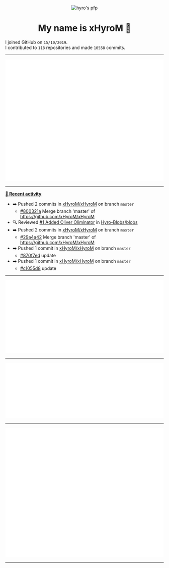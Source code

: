 <p align="center">
    <img src="https://avatars.githubusercontent.com/u/56601352" width="192" alt="hyro's pfp" />
    <h1 align="center">My name is xHyroM 👋</h1>
</p>

I joined GitHub on `15/10/2019`.  
I contributed to `118` repositories and made `10558` commits.  

___

<img src="https://github.com/xHyroM/xHyroM/blob/master/.cache/base.svg">

___

**[📰 Recent activity](https://github.com/xHyroM)**
* ➡️ Pushed 2 commits in [xHyroM/xHyroM](https://github.com/xHyroM/xHyroM) on branch `master`
  * [#800321a](https://github.com/xHyroM/xHyroM/commit/800321a) Merge branch &#39;master&#39; of https://github.com/xHyroM/xHyroM
* 🔍 Reviewed [#1 Added Oliver Oliminator](https://github.com/Hyro-Blobs/blobs/pull/1) in [Hyro-Blobs/blobs](https://github.com/Hyro-Blobs/blobs)
* ➡️ Pushed 2 commits in [xHyroM/xHyroM](https://github.com/xHyroM/xHyroM) on branch `master`
  * [#29a4a42](https://github.com/xHyroM/xHyroM/commit/29a4a42) Merge branch &#39;master&#39; of https://github.com/xHyroM/xHyroM
* ➡️ Pushed 1 commit in [xHyroM/xHyroM](https://github.com/xHyroM/xHyroM) on branch `master`
  * [#870f7ed](https://github.com/xHyroM/xHyroM/commit/870f7ed) update
* ➡️ Pushed 1 commit in [xHyroM/xHyroM](https://github.com/xHyroM/xHyroM) on branch `master`
  * [#c1055d8](https://github.com/xHyroM/xHyroM/commit/c1055d8) update


___

<img src="https://github.com/xHyroM/xHyroM/blob/master/.cache/isocalendar.svg">

___

<img src="https://github.com/xHyroM/xHyroM/blob/master/.cache/languages.svg">

___

<img src="https://github.com/xHyroM/xHyroM/blob/master/.cache/achievements.svg">

___
